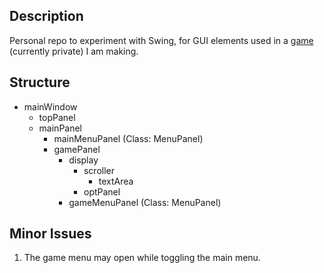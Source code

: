 ## Description
Personal repo to experiment with Swing, for GUI elements used in a [game](https://github.com/Senozoid/ZenChron) (currently private) I am making.

## Structure
* mainWindow
    * topPanel
    * mainPanel
      * mainMenuPanel (Class: MenuPanel)
      * gamePanel
        * display
          * scroller
            * textArea
          * optPanel
        * gameMenuPanel (Class: MenuPanel)

## Minor Issues
1. The game menu may open while toggling the main menu.
